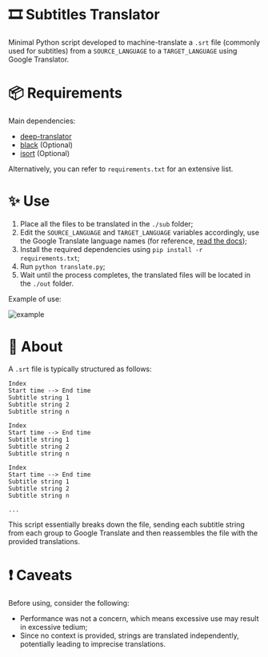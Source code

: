 # 🎞️ Subtitles Translator

Minimal Python script developed to machine-translate a `.srt` file (commonly used for subtitles) from a `SOURCE_LANGUAGE` to a `TARGET_LANGUAGE` using Google Translator.

# 📦 Requirements

Main dependencies:

* [deep-translator](https://pypi.org/project/deep-translator/)
* [black](https://pypi.org/project/black/) (Optional)
* [isort](https://pypi.org/project/isort/) (Optional)

Alternatively, you can refer to `requirements.txt` for an extensive list.

# ✨ Use

1. Place all the files to be translated in the `./sub` folder;
2. Edit the `SOURCE_LANGUAGE` and `TARGET_LANGUAGE` variables accordingly, use the Google Translate language names (for reference, [read the docs](https://deep-translator.readthedocs.io/en/latest/usage.html#google-translate));
3. Install the required dependencies using `pip install -r requirements.txt`;
4. Run `python translate.py`;
5. Wait until the process completes, the translated files will be located in the `./out` folder.

Example of use:

![example](https://github.com/gvmossato/subtitles-translator/assets/41247052/14cdca30-9811-4807-b29d-e3c37b6c7c1d)

# 📝 About

A `.srt` file is typically structured as follows:

```
Index
Start time --> End time
Subtitle string 1
Subtitle string 2
Subtitle string n

Index
Start time --> End time
Subtitle string 1
Subtitle string 2
Subtitle string n

Index
Start time --> End time
Subtitle string 1
Subtitle string 2
Subtitle string n

...
```

This script essentially breaks down the file, sending each subtitle string from each group to Google Translate and then reassembles the file with the provided translations.

# ❗ Caveats

Before using, consider the following:

* Performance was not a concern, which means excessive use may result in excessive tedium;
* Since no context is provided, strings are translated independently, potentially leading to imprecise translations.
